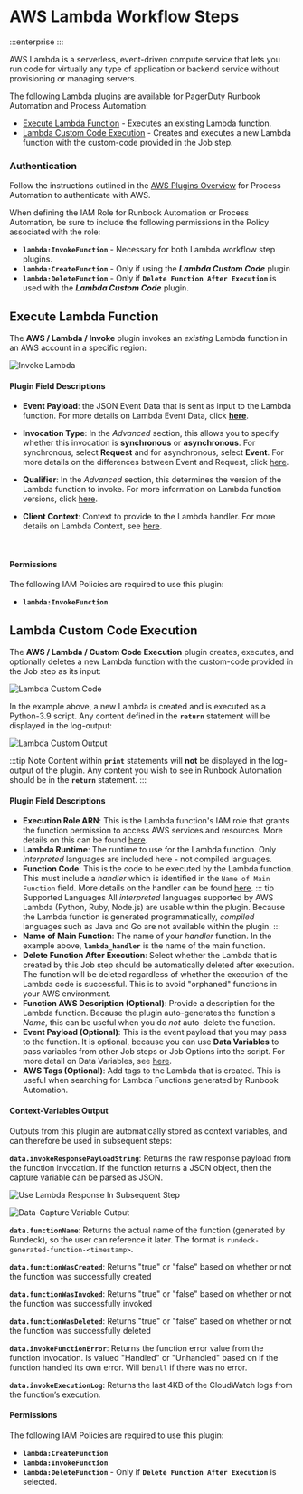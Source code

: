 # AWS Lambda Workflow Steps

:::enterprise
:::

AWS Lambda is a serverless, event-driven compute service that lets you run code for virtually any type of application or backend service without provisioning or managing servers.

The following Lambda plugins are available for PagerDuty Runbook Automation and Process Automation:

* [Execute Lambda Function](#execute-lambda-function) - Executes an existing Lambda function.
* [Lambda Custom Code Execution](#lambda-custom-code-execution) - Creates and executes a new Lambda function with the custom-code provided in the Job step.

### Authentication
Follow the instructions outlined in the [AWS Plugins Overview](/docs/manual/plugins/aws-plugins-overview.html) for Process Automation to authenticate with AWS.

When defining the IAM Role for Runbook Automation or Process Automation, be sure to include the following permissions in the Policy associated with the role:

* **`lambda:InvokeFunction`** - Necessary for both Lambda workflow step plugins.
* **`lambda:CreateFunction`** - Only if using the _**Lambda Custom Code**_ plugin
* **`lambda:DeleteFunction`** - Only if **`Delete Function After Execution`** is used with the _**Lambda Custom Code**_ plugin.


## Execute Lambda Function

The **AWS / Lambda / Invoke** plugin invokes an _existing_ Lambda function in an AWS account in a specific region:

![Invoke Lambda](/assets/img/aws-invoke-lambda-workflow-step.png)<br>

#### Plugin Field Descriptions

* **Event Payload**: the JSON Event Data that is sent as input to the Lambda function. For more details on Lambda Event Data, click [**here**](https://docs.aws.amazon.com/lambda/latest/dg/gettingstarted-concepts.html#gettingstarted-concepts-trigger).

* **Invocation Type**: In the _Advanced_ section, this allows you to specify whether this invocation is **synchronous** or **asynchronous**. For synchronous, select **Request** and for asynchronous, select **Event**.
For more details on the differences between Event and Request, click [here](https://docs.aws.amazon.com/lambda/latest/dg/API_Invoke.html).

* **Qualifier**: In the _Advanced_ section, this determines the version of the Lambda function to invoke. For more information on Lambda function versions, click [here](https://docs.aws.amazon.com/lambda/latest/dg/configuration-versions.html).

* **Client Context**: Context to provide to the Lambda handler. For more details on Lambda Context, see [here](https://docs.aws.amazon.com/lambda/latest/dg/python-context.html).
<br>

#### Permissions
The following IAM Policies are required to use this plugin:
* **`lambda:InvokeFunction`**

## Lambda Custom Code Execution

The **AWS / Lambda / Custom Code Execution** plugin creates, executes, and optionally deletes a new Lambda function with the custom-code provided in the Job step as its input:

![Lambda Custom Code](/assets/img/aws-custom-lambda-code.png)<br>

In the example above, a new Lambda is created and is executed as a Python-3.9 script.  Any content defined in the **`return`** statement will be displayed in the log-output:

![Lambda Custom Output](/assets/img/aws-custom-lambda-output.png)<br>

:::tip Note
Content within **`print`** statements will **not** be displayed in the log-output of the plugin. Any content you wish to see in Runbook Automation should be in the **`return`** statement.
:::

#### Plugin Field Descriptions

* **Execution Role ARN**: This is the Lambda function's IAM role that grants the function permission to access AWS services and resources. More details on this can be found [here](https://docs.aws.amazon.com/lambda/latest/dg/lambda-intro-execution-role.html).
* **Lambda Runtime**: The runtime to use for the Lambda function. Only _interpreted_ languages are included here - not compiled languages.
* **Function Code**: This is the code to be executed by the Lambda function.  This must include a _handler_ which is identified in the `Name of Main Function` field.  More details on the handler can be found [here](https://docs.aws.amazon.com/lambda/latest/dg/python-handler.html).
  ::: tip Supported Languages
    All _interpreted_ languages supported by AWS Lambda (Python, Ruby, Node.js) are usable within the plugin. Because the Lambda function is generated programmatically, _compiled_ languages such as Java and Go are not available within the plugin.
    :::
* **Name of Main Function**: The name of your _handler_ function.  In the example above, **`lambda_handler`** is the name of the main function.
* **Delete Function After Execution**: Select whether the Lambda that is created by this Job step should be automatically deleted after execution. The function will be deleted regardless of whether the execution of the Lambda code is successful. This is to avoid "orphaned" functions in your AWS environment.
* **Function AWS Description (Optional)**: Provide a description for the Lambda function. Because the plugin auto-generates the function's _Name_, this can be useful when you do _not_ auto-delete the function.
* **Event Payload (Optional)**: This is the event payload that you may pass to the function. It is optional, because you can use **Data Variables** to pass variables from other Job steps or Job Options into the script. For more detail on Data Variables, see [here](/learning/howto/passing-variables.html).
* **AWS Tags (Optional)**: Add tags to the Lambda that is created. This is useful when searching for Lambda Functions generated by Runbook Automation.

#### Context-Variables Output
Outputs from this plugin are automatically stored as context variables, and can therefore be used in subsequent steps:

**`data.invokeResponsePayloadString`**: Returns the raw response payload from the function invocation. If the function returns a JSON object, then the capture variable can be parsed as JSON.

![Use Lambda Response In Subsequent Step](/assets/img/aws-lambda-capture-variable-definition.png)

![Data-Capture Variable Output](/assets/img/aws-lambda-capture-variable-output.png)

**`data.functionName`**: Returns the actual name of the function (generated by Rundeck), so the user can reference it later. The format is `rundeck-generated-function-<timestamp>`.

**`data.functionWasCreated`**: Returns "true" or "false" based on whether or not the function was successfully created

**`data.functionWasInvoked`**: Returns "true" or "false" based on whether or not the function was successfully invoked

**`data.functionWasDeleted`**: Returns "true" or "false" based on whether or not the function was successfully deleted

**`data.invokeFunctionError`**: Returns the function error value from the function invocation. Is valued "Handled" or "Unhandled" based on if the function handled its own error. Will be`null` if there was no error.

**`data.invokeExecutionLog`**: Returns the last 4KB of the CloudWatch logs from the function’s execution.

#### Permissions
The following IAM Policies are required to use this plugin:
* **`lambda:CreateFunction`**
* **`lambda:InvokeFunction`**
* **`lambda:DeleteFunction`** - Only if **`Delete Function After Execution`** is selected.
